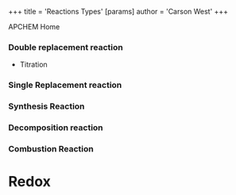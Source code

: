 +++
 title = 'Reactions Types'
[params]
	author = 'Carson West'
+++

APCHEM Home
### Double replacement reaction
- Titration
### Single Replacement reaction
### Synthesis Reaction
### Decomposition reaction
### Combustion Reaction

# Redox
